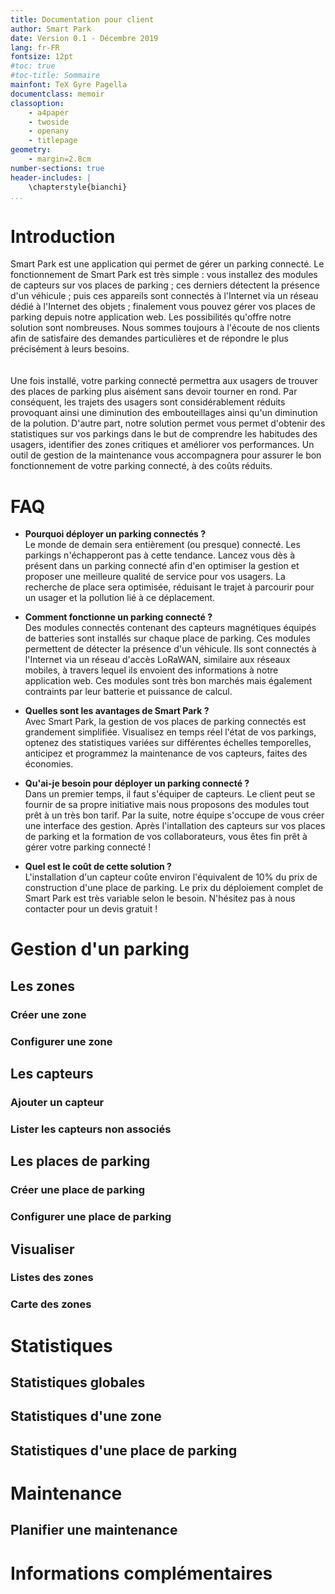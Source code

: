 ```yaml
---
title: Documentation pour client
author: Smart Park
date: Version 0.1 - Décembre 2019
lang: fr-FR
fontsize: 12pt
#toc: true
#toc-title: Sommaire
mainfont: TeX Gyre Pagella
documentclass: memoir
classoption: 
    - a4paper
    - twoside
    - openany
    - titlepage
geometry:
    - margin=2.8cm
number-sections: true
header-includes: |
    \chapterstyle{bianchi}
...
```




# Introduction
Smart Park est une application qui permet de gérer un parking connecté. 
Le fonctionnement de Smart Park est très simple : vous installez des modules
de capteurs sur vos places de parking ; ces derniers détectent la présence 
d'un véhicule ; puis ces appareils sont connectés à l'Internet via un réseau
dédié à l'Internet des objets ; finalement vous pouvez gérer vos places de 
parking depuis notre application web. Les possibilités qu'offre notre solution 
sont nombreuses. Nous sommes toujours à l'écoute de nos clients afin de 
satisfaire des demandes particulières et de répondre le plus précisément à
leurs besoins. 
\
\
\
Une fois installé, votre parking connecté permettra aux usagers de trouver des
places de parking plus aisément sans devoir tourner en rond. Par conséquent, 
les trajets des usagers sont considérablement réduits provoquant ainsi une
diminution des embouteillages ainsi qu'un diminution de la polution. D'autre 
part, notre solution permet vous permet d'obtenir des statistiques sur vos 
parkings dans le but de comprendre les habitudes des usagers, identifier des 
zones critiques et améliorer vos performances. Un outil de gestion de la 
maintenance vous accompagnera pour assurer le bon fonctionnement de votre 
parking connecté, à des coûts réduits.



# FAQ

* **Pourquoi déployer un parking connectés ?** \
Le monde de demain sera entièrement (ou presque) connecté. Les parkings
n'échapperont pas à cette tendance. Lancez vous dès à présent dans un 
parking connecté afin d'en optimiser la gestion et proposer une meilleure 
qualité de service pour vos usagers. La recherche de place sera optimisée, 
réduisant le trajet à parcourir pour un usager et la pollution lié à ce 
déplacement.

* **Comment fonctionne un parking connecté ?** \
Des modules connectés contenant des capteurs magnétiques équipés de 
batteries sont installés sur chaque place de parking. Ces modules 
permettent de détecter la présence d'un véhicule. Ils sont connectés à
l'Internet via un réseau d'accès LoRaWAN, similaire aux réseaux mobiles,
à travers lequel ils envoient des informations à notre application web.
Ces modules sont très bon marchés mais également contraints par leur
batterie et puissance de calcul.

* **Quelles sont les avantages de Smart Park ?**\
Avec Smart Park, la gestion de vos places de parking connectés est
grandement simplifiée. Visualisez en temps réel l'état de vos parkings,
optenez des statistiques variées sur différentes échelles temporelles,
anticipez et programmez la maintenance de vos capteurs, faites des
économies.

* **Qu'ai-je besoin pour déployer un parking connecté ?**\
Dans un premier temps, il faut s'équiper de capteurs. Le client peut se
fournir de sa propre initiative mais nous proposons des modules tout 
prêt à un très bon tarif. Par la suite, notre équipe s'occupe de vous
créer une interface des gestion. Après l'intallation des capteurs sur 
vos places de parking et la formation de vos collaborateurs, vous êtes
fin prêt à gérer votre parking connecté !

* **Quel est le coût de cette solution ?** \
L'installation d'un capteur coûte environ l'équivalent de 10% du prix
de construction d'une place de parking. Le prix du déploiement complet 
de Smart Park est très variable selon le besoin. N'hésitez pas à nous
contacter pour un devis gratuit !



# Gestion d'un parking

## Les zones
### Créer une zone
### Configurer une zone

## Les capteurs
### Ajouter un capteur
### Lister les capteurs non associés

## Les places de parking
### Créer une place de parking
### Configurer une place de parking

## Visualiser
### Listes des zones
### Carte des zones


# Statistiques

## Statistiques globales

## Statistiques d'une zone

## Statistiques d'une place de parking



# Maintenance

## Planifier une maintenance



# Informations complémentaires